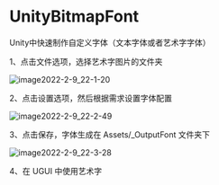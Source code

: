 # UnityBitmapFont
Unity中快速制作自定义字体（文本字体或者艺术字字体）

1、点击文件选项，选择艺术字图片的文件夹

![image2022-2-9_22-1-20](https://user-images.githubusercontent.com/3282502/153217790-0a5cbcda-045e-410c-b4f9-299ed956d82b.png)

2、点击设置选项，然后根据需求设置字体配置

![image2022-2-9_22-2-49](https://user-images.githubusercontent.com/3282502/153217804-e4f5dcd2-69c3-4361-bbbd-ab7ec5fd7c19.png)

3、点击保存，字体生成在 Assets/_OutputFont 文件夹下

![image2022-2-9_22-3-28](https://user-images.githubusercontent.com/3282502/153217809-36b475d4-54ce-4b47-b7ec-7cefd0164061.png)

4、在 UGUI 中使用艺术字
